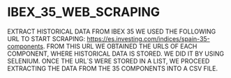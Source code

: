# IBEX_35_WEB_SCRAPING
EXTRACT HISTORICAL DATA FROM IBEX 35
WE USED THE FOLLOWING URL TO START SCRAPING: https://es.investing.com/indices/spain-35-components. FROM THIS URL WE OBTAINED THE URLS OF EACH COMPONENT, WHERE HISTORICAL DATA IS STORED.
WE DID IT BY USING SELENIUM. ONCE THE URL´S WERE STORED IN A LIST, WE PROCEED EXTRACTING THE DATA FROM THE 35 COMPONENTS INTO A CSV FILE. 
